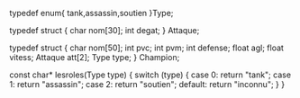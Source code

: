 typedef enum{
tank,assassin,soutien
}Type;

typedef struct {
    char nom[30];
    int degat;
} Attaque;


typedef struct {
    char nom[50];
    int pvc;
     int pvm;
    int defense;
    float agl;
    float vitess;
    Attaque att[2];
    Type type;
} Champion;

const char* lesroles(Type type) {
    switch (type) {
        case 0: return "tank";
        case 1: return "assassin";
        case 2: return "soutien";
        default: return "inconnu";
    }
}

 








